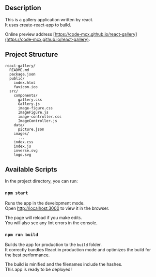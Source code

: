 ## Description

This is a gallery application written by react.<br>
It uses create-react-app to build.

Online preview address [https://code-mcx.github.io/react-gallery](https://code-mcx.github.io/react-gallery).

## Project Structure

```
react-gallery/
  README.md
  package.json
  public/
    index.html
    favicon.ico
  src/
    components/
      gallery.css
      Gallery.js
      image-figure.css
      ImageFigure.js
      image-controller.css
      ImageController.js
    data/
      picture.json
    images/
      ...
    index.css
    index.js
    inverse.svg
    logo.svg
```

## Available Scripts

In the project directory, you can run:

### `npm start`

Runs the app in the development mode.<br>
Open [http://localhost:3000](http://localhost:3000) to view it in the browser.

The page will reload if you make edits.<br>
You will also see any lint errors in the console.

### `npm run build`

Builds the app for production to the `build` folder.<br>
It correctly bundles React in production mode and optimizes the build for the best performance.

The build is minified and the filenames include the hashes.<br>
This app is ready to be deployed!

